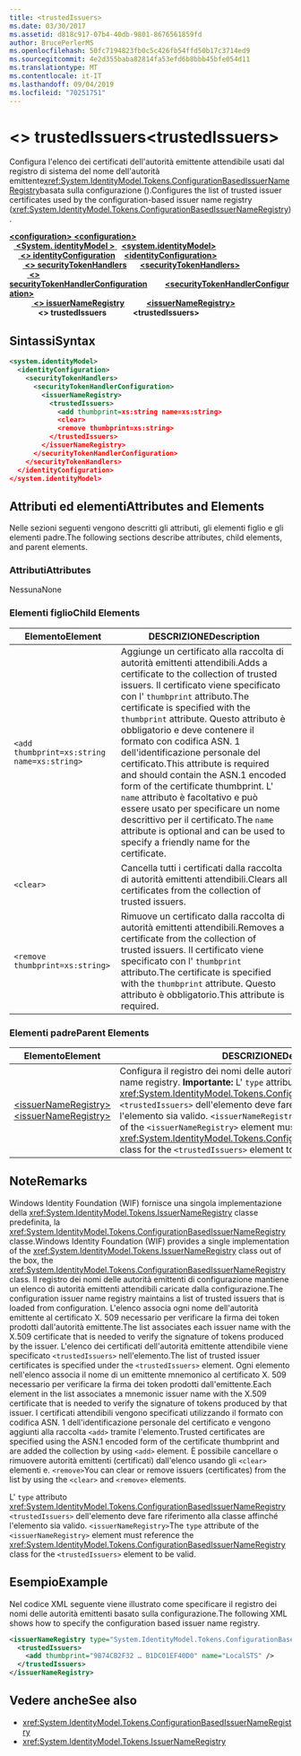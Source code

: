```yaml
---
title: <trustedIssuers>
ms.date: 03/30/2017
ms.assetid: d818c917-07b4-40db-9801-8676561859fd
author: BrucePerlerMS
ms.openlocfilehash: 50fc7194823fb0c5c426fb54ffd50b17c3714ed9
ms.sourcegitcommit: 4e2d355baba82814fa53efd6b8bbb45bfe054d11
ms.translationtype: MT
ms.contentlocale: it-IT
ms.lasthandoff: 09/04/2019
ms.locfileid: "70251751"
---
```

# <a name="trustedissuers"></a><span data-ttu-id="39c7d-101">\<> trustedIssuers</span><span class="sxs-lookup"><span data-stu-id="39c7d-101">\<trustedIssuers></span></span>
<span data-ttu-id="39c7d-102">Configura l'elenco dei certificati dell'autorità emittente attendibile usati dal registro di sistema del nome dell'autorità emittente<xref:System.IdentityModel.Tokens.ConfigurationBasedIssuerNameRegistry>basata sulla configurazione ().</span><span class="sxs-lookup"><span data-stu-id="39c7d-102">Configures the list of trusted issuer certificates used by the configuration-based issuer name registry (<xref:System.IdentityModel.Tokens.ConfigurationBasedIssuerNameRegistry>).</span></span>  
  
<span data-ttu-id="39c7d-103">[ **\<configuration>** ](../configuration-element.md)</span><span class="sxs-lookup"><span data-stu-id="39c7d-103">[**\<configuration>**](../configuration-element.md)</span></span>\
<span data-ttu-id="39c7d-104">&nbsp;&nbsp;[ **\<System. identityModel >** ](system-identitymodel.md)</span><span class="sxs-lookup"><span data-stu-id="39c7d-104">&nbsp;&nbsp;[**\<system.identityModel>**](system-identitymodel.md)</span></span>\
<span data-ttu-id="39c7d-105">&nbsp;&nbsp;&nbsp;&nbsp;[ **\<> identityConfiguration**](identityconfiguration.md)</span><span class="sxs-lookup"><span data-stu-id="39c7d-105">&nbsp;&nbsp;&nbsp;&nbsp;[**\<identityConfiguration>**](identityconfiguration.md)</span></span>\
<span data-ttu-id="39c7d-106">&nbsp;&nbsp;&nbsp;&nbsp;&nbsp;&nbsp;[ **\<> securityTokenHandlers**](securitytokenhandlers.md)</span><span class="sxs-lookup"><span data-stu-id="39c7d-106">&nbsp;&nbsp;&nbsp;&nbsp;&nbsp;&nbsp;[**\<securityTokenHandlers>**](securitytokenhandlers.md)</span></span>\
<span data-ttu-id="39c7d-107">&nbsp;&nbsp;&nbsp;&nbsp;&nbsp;&nbsp;&nbsp;&nbsp;[ **\<> securityTokenHandlerConfiguration**](securitytokenhandlerconfiguration.md)</span><span class="sxs-lookup"><span data-stu-id="39c7d-107">&nbsp;&nbsp;&nbsp;&nbsp;&nbsp;&nbsp;&nbsp;&nbsp;[**\<securityTokenHandlerConfiguration>**](securitytokenhandlerconfiguration.md)</span></span>\
<span data-ttu-id="39c7d-108">&nbsp;&nbsp;&nbsp;&nbsp;&nbsp;&nbsp;&nbsp;&nbsp;&nbsp;&nbsp;[ **\<> issuerNameRegistry**](issuernameregistry.md)</span><span class="sxs-lookup"><span data-stu-id="39c7d-108">&nbsp;&nbsp;&nbsp;&nbsp;&nbsp;&nbsp;&nbsp;&nbsp;&nbsp;&nbsp;[**\<issuerNameRegistry>**](issuernameregistry.md)</span></span>\
<span data-ttu-id="39c7d-109">&nbsp;&nbsp;&nbsp;&nbsp;&nbsp;&nbsp;&nbsp;&nbsp;&nbsp;&nbsp;&nbsp;&nbsp; **\<> trustedIssuers**</span><span class="sxs-lookup"><span data-stu-id="39c7d-109">&nbsp;&nbsp;&nbsp;&nbsp;&nbsp;&nbsp;&nbsp;&nbsp;&nbsp;&nbsp;&nbsp;&nbsp;**\<trustedIssuers>**</span></span>  
  
## <a name="syntax"></a><span data-ttu-id="39c7d-110">Sintassi</span><span class="sxs-lookup"><span data-stu-id="39c7d-110">Syntax</span></span>  
  
```xml  
<system.identityModel>  
  <identityConfiguration>  
    <securityTokenHandlers>  
      <securityTokenHandlerConfiguration>  
        <issuerNameRegistry>  
          <trustedIssuers>  
            <add thumbprint=xs:string name=xs:string>  
            <clear>  
            <remove thumbprint=xs:string>  
          </trustedIssuers>  
        </issuerNameRegistry>  
      </securityTokenHandlerConfiguration>  
    </securityTokenHandlers>  
  </identityConfiguration>  
</system.identityModel>  
```  
  
## <a name="attributes-and-elements"></a><span data-ttu-id="39c7d-111">Attributi ed elementi</span><span class="sxs-lookup"><span data-stu-id="39c7d-111">Attributes and Elements</span></span>  
 <span data-ttu-id="39c7d-112">Nelle sezioni seguenti vengono descritti gli attributi, gli elementi figlio e gli elementi padre.</span><span class="sxs-lookup"><span data-stu-id="39c7d-112">The following sections describe attributes, child elements, and parent elements.</span></span>  
  
### <a name="attributes"></a><span data-ttu-id="39c7d-113">Attributi</span><span class="sxs-lookup"><span data-stu-id="39c7d-113">Attributes</span></span>  
 <span data-ttu-id="39c7d-114">Nessuna</span><span class="sxs-lookup"><span data-stu-id="39c7d-114">None</span></span>  
  
### <a name="child-elements"></a><span data-ttu-id="39c7d-115">Elementi figlio</span><span class="sxs-lookup"><span data-stu-id="39c7d-115">Child Elements</span></span>  
  
|<span data-ttu-id="39c7d-116">Elemento</span><span class="sxs-lookup"><span data-stu-id="39c7d-116">Element</span></span>|<span data-ttu-id="39c7d-117">DESCRIZIONE</span><span class="sxs-lookup"><span data-stu-id="39c7d-117">Description</span></span>|  
|-------------|-----------------|  
|`<add thumbprint=xs:string name=xs:string>`|<span data-ttu-id="39c7d-118">Aggiunge un certificato alla raccolta di autorità emittenti attendibili.</span><span class="sxs-lookup"><span data-stu-id="39c7d-118">Adds a certificate to the collection of trusted issuers.</span></span> <span data-ttu-id="39c7d-119">Il certificato viene specificato con l' `thumbprint` attributo.</span><span class="sxs-lookup"><span data-stu-id="39c7d-119">The certificate is specified with the `thumbprint` attribute.</span></span> <span data-ttu-id="39c7d-120">Questo attributo è obbligatorio e deve contenere il formato con codifica ASN. 1 dell'identificazione personale del certificato.</span><span class="sxs-lookup"><span data-stu-id="39c7d-120">This attribute is required and should contain the ASN.1 encoded form of the certificate thumbprint.</span></span> <span data-ttu-id="39c7d-121">L' `name` attributo è facoltativo e può essere usato per specificare un nome descrittivo per il certificato.</span><span class="sxs-lookup"><span data-stu-id="39c7d-121">The `name` attribute is optional and can be used to specify a friendly name for the certificate.</span></span>|  
|`<clear>`|<span data-ttu-id="39c7d-122">Cancella tutti i certificati dalla raccolta di autorità emittenti attendibili.</span><span class="sxs-lookup"><span data-stu-id="39c7d-122">Clears all certificates from the collection of trusted issuers.</span></span>|  
|`<remove thumbprint=xs:string>`|<span data-ttu-id="39c7d-123">Rimuove un certificato dalla raccolta di autorità emittenti attendibili.</span><span class="sxs-lookup"><span data-stu-id="39c7d-123">Removes a certificate from the collection of trusted issuers.</span></span> <span data-ttu-id="39c7d-124">Il certificato viene specificato con l' `thumbprint` attributo.</span><span class="sxs-lookup"><span data-stu-id="39c7d-124">The certificate is specified with the `thumbprint` attribute.</span></span> <span data-ttu-id="39c7d-125">Questo attributo è obbligatorio.</span><span class="sxs-lookup"><span data-stu-id="39c7d-125">This attribute is required.</span></span>|  
  
### <a name="parent-elements"></a><span data-ttu-id="39c7d-126">Elementi padre</span><span class="sxs-lookup"><span data-stu-id="39c7d-126">Parent Elements</span></span>  
  
|<span data-ttu-id="39c7d-127">Elemento</span><span class="sxs-lookup"><span data-stu-id="39c7d-127">Element</span></span>|<span data-ttu-id="39c7d-128">DESCRIZIONE</span><span class="sxs-lookup"><span data-stu-id="39c7d-128">Description</span></span>|  
|-------------|-----------------|  
|[<span data-ttu-id="39c7d-129">\<issuerNameRegistry></span><span class="sxs-lookup"><span data-stu-id="39c7d-129">\<issuerNameRegistry></span></span>](issuernameregistry.md)|<span data-ttu-id="39c7d-130">Configura il registro dei nomi delle autorità emittenti.</span><span class="sxs-lookup"><span data-stu-id="39c7d-130">Configures the issuer name registry.</span></span> <span data-ttu-id="39c7d-131">**Importante:**  L' `type` attributo <xref:System.IdentityModel.Tokens.ConfigurationBasedIssuerNameRegistry> `<trustedIssuers>` dell'elemento deve fare riferimento alla classe affinché l'elemento sia valido. `<issuerNameRegistry>`</span><span class="sxs-lookup"><span data-stu-id="39c7d-131">**Important:**  The `type` attribute of the `<issuerNameRegistry>` element must reference the <xref:System.IdentityModel.Tokens.ConfigurationBasedIssuerNameRegistry> class for the `<trustedIssuers>` element to be valid.</span></span>|  
  
## <a name="remarks"></a><span data-ttu-id="39c7d-132">Note</span><span class="sxs-lookup"><span data-stu-id="39c7d-132">Remarks</span></span>  
 <span data-ttu-id="39c7d-133">Windows Identity Foundation (WIF) fornisce una singola implementazione della <xref:System.IdentityModel.Tokens.IssuerNameRegistry> classe predefinita, la <xref:System.IdentityModel.Tokens.ConfigurationBasedIssuerNameRegistry> classe.</span><span class="sxs-lookup"><span data-stu-id="39c7d-133">Windows Identity Foundation (WIF) provides a single implementation of the <xref:System.IdentityModel.Tokens.IssuerNameRegistry> class out of the box, the <xref:System.IdentityModel.Tokens.ConfigurationBasedIssuerNameRegistry> class.</span></span> <span data-ttu-id="39c7d-134">Il registro dei nomi delle autorità emittenti di configurazione mantiene un elenco di autorità emittenti attendibili caricate dalla configurazione.</span><span class="sxs-lookup"><span data-stu-id="39c7d-134">The configuration issuer name registry maintains a list of trusted issuers that is loaded from configuration.</span></span> <span data-ttu-id="39c7d-135">L'elenco associa ogni nome dell'autorità emittente al certificato X. 509 necessario per verificare la firma dei token prodotti dall'autorità emittente.</span><span class="sxs-lookup"><span data-stu-id="39c7d-135">The list associates each issuer name with the X.509 certificate that is needed to verify the signature of tokens produced by the issuer.</span></span> <span data-ttu-id="39c7d-136">L'elenco dei certificati dell'autorità emittente attendibile viene specificato `<trustedIssuers>` nell'elemento.</span><span class="sxs-lookup"><span data-stu-id="39c7d-136">The list of trusted issuer certificates is specified under the `<trustedIssuers>` element.</span></span> <span data-ttu-id="39c7d-137">Ogni elemento nell'elenco associa il nome di un emittente mnemonico al certificato X. 509 necessario per verificare la firma dei token prodotti dall'emittente.</span><span class="sxs-lookup"><span data-stu-id="39c7d-137">Each element in the list associates a mnemonic issuer name with the X.509 certificate that is needed to verify the signature of tokens produced by that issuer.</span></span> <span data-ttu-id="39c7d-138">I certificati attendibili vengono specificati utilizzando il formato con codifica ASN. 1 dell'identificazione personale del certificato e vengono aggiunti alla raccolta `<add>` tramite l'elemento.</span><span class="sxs-lookup"><span data-stu-id="39c7d-138">Trusted certificates are specified using the ASN.1 encoded form of the certificate thumbprint and are added the collection by using `<add>` element.</span></span> <span data-ttu-id="39c7d-139">È possibile cancellare o rimuovere autorità emittenti (certificati) dall'elenco usando gli `<clear>` elementi e. `<remove>`</span><span class="sxs-lookup"><span data-stu-id="39c7d-139">You can clear or remove issuers (certificates) from the list by using the `<clear>` and `<remove>` elements.</span></span>  
  
 <span data-ttu-id="39c7d-140">L' `type` attributo <xref:System.IdentityModel.Tokens.ConfigurationBasedIssuerNameRegistry> `<trustedIssuers>` dell'elemento deve fare riferimento alla classe affinché l'elemento sia valido. `<issuerNameRegistry>`</span><span class="sxs-lookup"><span data-stu-id="39c7d-140">The `type` attribute of the `<issuerNameRegistry>` element must reference the <xref:System.IdentityModel.Tokens.ConfigurationBasedIssuerNameRegistry> class for the `<trustedIssuers>` element to be valid.</span></span>  
  
## <a name="example"></a><span data-ttu-id="39c7d-141">Esempio</span><span class="sxs-lookup"><span data-stu-id="39c7d-141">Example</span></span>  
 <span data-ttu-id="39c7d-142">Nel codice XML seguente viene illustrato come specificare il registro dei nomi delle autorità emittenti basato sulla configurazione.</span><span class="sxs-lookup"><span data-stu-id="39c7d-142">The following XML shows how to specify the configuration based issuer name registry.</span></span>  
  
```xml  
<issuerNameRegistry type="System.IdentityModel.Tokens.ConfigurationBasedIssuerNameRegistry, System.IdentityModel, Version=4.0.0.0, Culture=neutral, PublicKeyToken=b77a5c561934e089">  
  <trustedIssuers>  
    <add thumbprint="9B74CB2F32 … B1DC01EF40D0" name="LocalSTS" />  
  </trustedIssuers>  
</issuerNameRegistry>  
```  
  
## <a name="see-also"></a><span data-ttu-id="39c7d-143">Vedere anche</span><span class="sxs-lookup"><span data-stu-id="39c7d-143">See also</span></span>

- <xref:System.IdentityModel.Tokens.ConfigurationBasedIssuerNameRegistry>
- <xref:System.IdentityModel.Tokens.IssuerNameRegistry>
